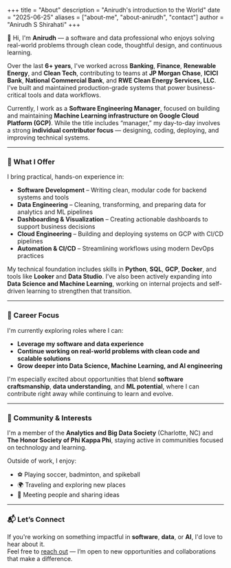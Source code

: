 +++
title = "About"
description = "Anirudh's introduction to the World"
date = "2025-06-25"
aliases = ["about-me", "about-anirudh", "contact"]
author = "Anirudh S Shirahati"
+++

👋 Hi, I'm **Anirudh** — a software and data professional who enjoys solving real-world problems through clean code, thoughtful design, and continuous learning.

Over the last **6+ years**, I've worked across **Banking**, **Finance**, **Renewable Energy**, and **Clean Tech**, contributing to teams at **JP Morgan Chase**, **ICICI Bank**, **National Commercial Bank**, and **RWE Clean Energy Services, LLC**. I’ve built and maintained production-grade systems that power business-critical tools and data workflows.

Currently, I work as a **Software Engineering Manager**, focused on building and maintaining **Machine Learning infrastructure on Google Cloud Platform (GCP)**. While the title includes “manager,” my day-to-day involves a strong **individual contributor focus** — designing, coding, deploying, and improving technical systems.

---

### 🔧 What I Offer

I bring practical, hands-on experience in:

- **Software Development** – Writing clean, modular code for backend systems and tools
- **Data Engineering** – Cleaning, transforming, and preparing data for analytics and ML pipelines
- **Dashboarding & Visualization** – Creating actionable dashboards to support business decisions
- **Cloud Engineering** – Building and deploying systems on GCP with CI/CD pipelines
- **Automation & CI/CD** – Streamlining workflows using modern DevOps practices

My technical foundation includes skills in **Python**, **SQL**, **GCP**, **Docker**, and tools like **Looker** and **Data Studio**. I’ve also been actively expanding into **Data Science and Machine Learning**, working on internal projects and self-driven learning to strengthen that transition.

---

### 🎯 Career Focus

I'm currently exploring roles where I can:

- **Leverage my software and data experience**
- **Continue working on real-world problems with clean code and scalable solutions**
- **Grow deeper into Data Science, Machine Learning, and AI engineering**

I'm especially excited about opportunities that blend **software craftsmanship**, **data understanding**, and **ML potential**, where I can contribute right away while continuing to learn and evolve.

---

### 🌱 Community & Interests

I'm a member of the **Analytics and Big Data Society** (Charlotte, NC) and **The Honor Society of Phi Kappa Phi**, staying active in communities focused on technology and learning.

Outside of work, I enjoy:
- ⚽ Playing soccer, badminton, and spikeball
- 🌍 Traveling and exploring new places
- 🤝 Meeting people and sharing ideas

---

### 📬 Let’s Connect

If you're working on something impactful in **software**, **data**, or **AI**, I'd love to hear about it.  
Feel free to [reach out](/anirudhsshirahati/contact) — I’m open to new opportunities and collaborations that make a difference.
